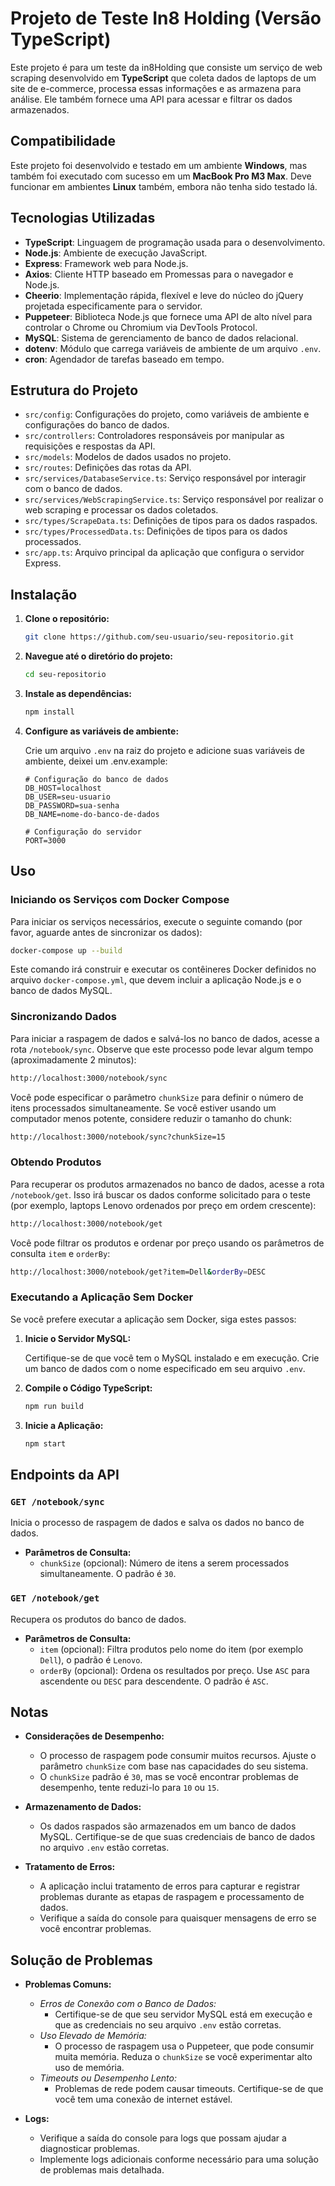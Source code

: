 # Projeto de Teste In8 Holding (Versão TypeScript)

Este projeto é para um teste da in8Holding que consiste um serviço de web scraping desenvolvido em **TypeScript** que coleta dados de laptops de um site de e-commerce, processa essas informações e as armazena para análise. Ele também fornece uma API para acessar e filtrar os dados armazenados.

## Compatibilidade

Este projeto foi desenvolvido e testado em um ambiente **Windows**, mas também foi executado com sucesso em um **MacBook Pro M3 Max**. Deve funcionar em ambientes **Linux** também, embora não tenha sido testado lá.

## Tecnologias Utilizadas

- **TypeScript**: Linguagem de programação usada para o desenvolvimento.
- **Node.js**: Ambiente de execução JavaScript.
- **Express**: Framework web para Node.js.
- **Axios**: Cliente HTTP baseado em Promessas para o navegador e Node.js.
- **Cheerio**: Implementação rápida, flexível e leve do núcleo do jQuery projetada especificamente para o servidor.
- **Puppeteer**: Biblioteca Node.js que fornece uma API de alto nível para controlar o Chrome ou Chromium via DevTools Protocol.
- **MySQL**: Sistema de gerenciamento de banco de dados relacional.
- **dotenv**: Módulo que carrega variáveis de ambiente de um arquivo `.env`.
- **cron**: Agendador de tarefas baseado em tempo.

## Estrutura do Projeto

- `src/config`: Configurações do projeto, como variáveis de ambiente e configurações do banco de dados.
- `src/controllers`: Controladores responsáveis por manipular as requisições e respostas da API.
- `src/models`: Modelos de dados usados no projeto.
- `src/routes`: Definições das rotas da API.
- `src/services/DatabaseService.ts`: Serviço responsável por interagir com o banco de dados.
- `src/services/WebScrapingService.ts`: Serviço responsável por realizar o web scraping e processar os dados coletados.
- `src/types/ScrapeData.ts`: Definições de tipos para os dados raspados.
- `src/types/ProcessedData.ts`: Definições de tipos para os dados processados.
- `src/app.ts`: Arquivo principal da aplicação que configura o servidor Express.

## Instalação

1. **Clone o repositório:**

   ```bash
   git clone https://github.com/seu-usuario/seu-repositorio.git
   ```

2. **Navegue até o diretório do projeto:**

   ```bash
   cd seu-repositorio
   ```

3. **Instale as dependências:**

   ```bash
   npm install
   ```

4. **Configure as variáveis de ambiente:**

   Crie um arquivo `.env` na raiz do projeto e adicione suas variáveis de ambiente, deixei um .env.example:

   ```env
   # Configuração do banco de dados
   DB_HOST=localhost
   DB_USER=seu-usuario
   DB_PASSWORD=sua-senha
   DB_NAME=nome-do-banco-de-dados

   # Configuração do servidor
   PORT=3000
   ```

## Uso

### Iniciando os Serviços com Docker Compose

Para iniciar os serviços necessários, execute o seguinte comando (por favor, aguarde antes de sincronizar os dados):

```bash
docker-compose up --build
```

Este comando irá construir e executar os contêineres Docker definidos no arquivo `docker-compose.yml`, que devem incluir a aplicação Node.js e o banco de dados MySQL.

### Sincronizando Dados

Para iniciar a raspagem de dados e salvá-los no banco de dados, acesse a rota `/notebook/sync`. Observe que este processo pode levar algum tempo (aproximadamente 2 minutos):

```bash
http://localhost:3000/notebook/sync
```

Você pode especificar o parâmetro `chunkSize` para definir o número de itens processados simultaneamente. Se você estiver usando um computador menos potente, considere reduzir o tamanho do chunk:

```bash
http://localhost:3000/notebook/sync?chunkSize=15
```

### Obtendo Produtos

Para recuperar os produtos armazenados no banco de dados, acesse a rota `/notebook/get`. Isso irá buscar os dados conforme solicitado para o teste (por exemplo, laptops Lenovo ordenados por preço em ordem crescente):

```bash
http://localhost:3000/notebook/get
```

Você pode filtrar os produtos e ordenar por preço usando os parâmetros de consulta `item` e `orderBy`:

```bash
http://localhost:3000/notebook/get?item=Dell&orderBy=DESC
```

### Executando a Aplicação Sem Docker

Se você prefere executar a aplicação sem Docker, siga estes passos:

1. **Inicie o Servidor MySQL:**

   Certifique-se de que você tem o MySQL instalado e em execução. Crie um banco de dados com o nome especificado em seu arquivo `.env`.

2. **Compile o Código TypeScript:**

   ```bash
   npm run build
   ```

3. **Inicie a Aplicação:**

   ```bash
   npm start
   ```

## Endpoints da API

### `GET /notebook/sync`

Inicia o processo de raspagem de dados e salva os dados no banco de dados.

- **Parâmetros de Consulta:**
    - `chunkSize` (opcional): Número de itens a serem processados simultaneamente. O padrão é `30`.

### `GET /notebook/get`

Recupera os produtos do banco de dados.

- **Parâmetros de Consulta:**
    - `item` (opcional): Filtra produtos pelo nome do item (por exemplo `Dell`), o padrão é `Lenovo`.
    - `orderBy` (opcional): Ordena os resultados por preço. Use `ASC` para ascendente ou `DESC` para descendente. O padrão é `ASC`.

## Notas

- **Considerações de Desempenho:**

    - O processo de raspagem pode consumir muitos recursos. Ajuste o parâmetro `chunkSize` com base nas capacidades do seu sistema.
    - O `chunkSize` padrão é `30`, mas se você encontrar problemas de desempenho, tente reduzi-lo para `10` ou `15`.

- **Armazenamento de Dados:**

    - Os dados raspados são armazenados em um banco de dados MySQL. Certifique-se de que suas credenciais de banco de dados no arquivo `.env` estão corretas.

- **Tratamento de Erros:**

    - A aplicação inclui tratamento de erros para capturar e registrar problemas durante as etapas de raspagem e processamento de dados.
    - Verifique a saída do console para quaisquer mensagens de erro se você encontrar problemas.

## Solução de Problemas

- **Problemas Comuns:**

    - *Erros de Conexão com o Banco de Dados:*
        - Certifique-se de que seu servidor MySQL está em execução e que as credenciais no seu arquivo `.env` estão corretas.
    - *Uso Elevado de Memória:*
        - O processo de raspagem usa o Puppeteer, que pode consumir muita memória. Reduza o `chunkSize` se você experimentar alto uso de memória.
    - *Timeouts ou Desempenho Lento:*
        - Problemas de rede podem causar timeouts. Certifique-se de que você tem uma conexão de internet estável.

- **Logs:**

    - Verifique a saída do console para logs que possam ajudar a diagnosticar problemas.
    - Implemente logs adicionais conforme necessário para uma solução de problemas mais detalhada.